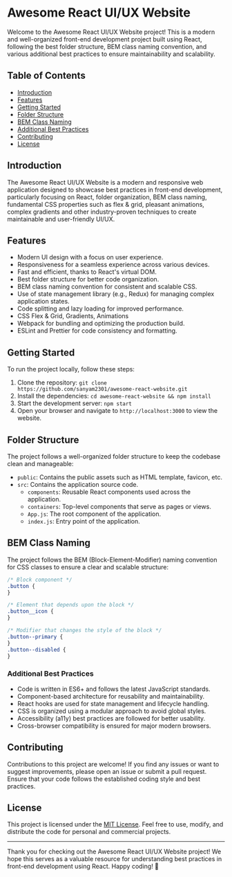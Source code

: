 # Awesome React UI/UX Website

Welcome to the Awesome React UI/UX Website project! This is a modern and well-organized front-end development project built using React, following the best folder structure, BEM class naming convention, and various additional best practices to ensure maintainability and scalability.

## Table of Contents

- [Introduction](#introduction)
- [Features](#features)
- [Getting Started](#getting-started)
- [Folder Structure](#folder-structure)
- [BEM Class Naming](#bem-class-naming)
- [Additional Best Practices](#additional-best-practices)
- [Contributing](#contributing)
- [License](#license)

## Introduction

The Awesome React UI/UX Website is a modern and responsive web application designed to showcase best practices in front-end development, particularly focusing on React, folder organization, BEM class naming, fundamental CSS properties such as flex & grid, pleasant animations, complex gradients and other industry-proven techniques to create maintainable and user-friendly UI/UX.

## Features

- Modern UI design with a focus on user experience.
- Responsiveness for a seamless experience across various devices.
- Fast and efficient, thanks to React's virtual DOM.
- Best folder structure for better code organization.
- BEM class naming convention for consistent and scalable CSS.
- Use of state management library (e.g., Redux) for managing complex application states.
- Code splitting and lazy loading for improved performance.
- CSS Flex & Grid, Gradients, Animations
- Webpack for bundling and optimizing the production build.
- ESLint and Prettier for code consistency and formatting.

## Getting Started

To run the project locally, follow these steps:

1. Clone the repository: `git clone https://github.com/sanyam2301/awesome-react-website.git`
2. Install the dependencies: `cd awesome-react-website && npm install`
3. Start the development server: `npm start`
4. Open your browser and navigate to `http://localhost:3000` to view the website.

## Folder Structure

The project follows a well-organized folder structure to keep the codebase clean and manageable:

- `public`: Contains the public assets such as HTML template, favicon, etc.
- `src`: Contains the application source code.
  - `components`: Reusable React components used across the application.
  - `containers`: Top-level components that serve as pages or views.
  - `App.js`: The root component of the application.
  - `index.js`: Entry point of the application.

## BEM Class Naming

The project follows the BEM (Block-Element-Modifier) naming convention for CSS classes to ensure a clear and scalable structure:

```css
/* Block component */
.button {
}

/* Element that depends upon the block */
.button__icon {
}

/* Modifier that changes the style of the block */
.button--primary {
}
.button--disabled {
}
```

### Additional Best Practices

- Code is written in ES6+ and follows the latest JavaScript standards.
- Component-based architecture for reusability and maintainability.
- React hooks are used for state management and lifecycle handling.
- CSS is organized using a modular approach to avoid global styles.
- Accessibility (a11y) best practices are followed for better usability.
- Cross-browser compatibility is ensured for major modern browsers.

## Contributing

Contributions to this project are welcome! If you find any issues or want to suggest improvements, please open an issue or submit a pull request. Ensure that your code follows the established coding style and best practices.

## License

This project is licensed under the [MIT License](LICENSE). Feel free to use, modify, and distribute the code for personal and commercial projects.

---

Thank you for checking out the Awesome React UI/UX Website project! We hope this serves as a valuable resource for understanding best practices in front-end development using React. Happy coding! 🚀
